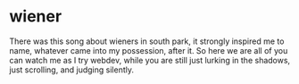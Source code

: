 # wiener
There was this song about wieners in south park, it strongly inspired me to name, whatever came into my possession, after it. So here we are all of you can watch me as I try webdev, while you are still just lurking in the shadows, just scrolling, and judging silently.

